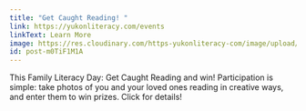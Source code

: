 ```yaml
---
title: "Get Caught Reading! "
link: https://yukonliteracy.com/events
linkText: Learn More
image: https://res.cloudinary.com/https-yukonliteracy-com/image/upload/q_35/v1648532939/thumbnail-for-highlight-_xle4vt.jpg
id: post-m0TiF1M1A
---
```

This Family Literacy Day: Get Caught Reading and win! Participation is simple: take photos of you and your loved ones reading in creative ways, and enter them to win prizes. Click for details!